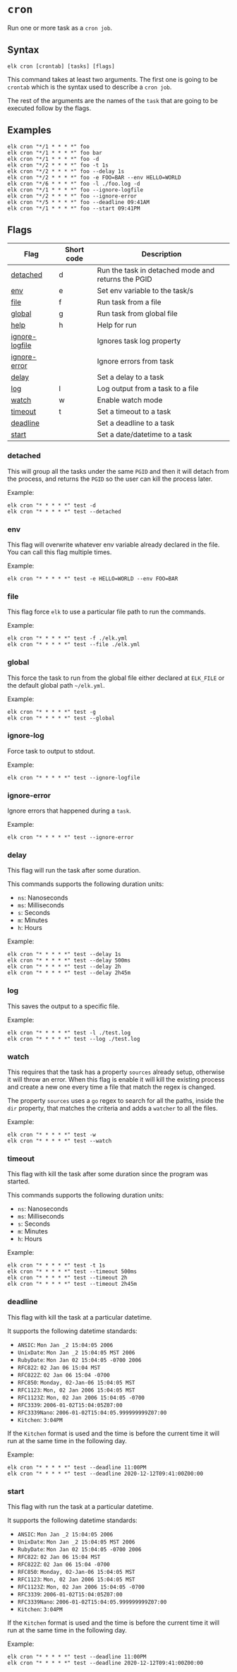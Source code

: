 # `cron`

Run one or more task as a `cron job`.

## Syntax
```
elk cron [crontab] [tasks] [flags]
```

This command takes at least two arguments. The first one is going to be `crontab` which is the syntax used to describe 
a `cron job`.

The rest of the arguments are the names of the `task` that are going to be executed follow by the flags.

## Examples

```
elk cron "*/1 * * * *" foo
elk cron "*/1 * * * *" foo bar
elk cron "*/1 * * * *" foo -d
elk cron "*/2 * * * *" foo -t 1s
elk cron "*/2 * * * *" foo --delay 1s
elk cron "*/2 * * * *" foo -e FOO=BAR --env HELLO=WORLD
elk cron "*/6 * * * *" foo -l ./foo.log -d
elk cron "*/1 * * * *" foo --ignore-logfile
elk cron "*/2 * * * *" foo --ignore-error
elk cron "*/5 * * * *" foo --deadline 09:41AM
elk cron "*/1 * * * *" foo --start 09:41PM
```

## Flags

| Flag                                  | Short code | Description                                       | 
| -------                               | ------     | -------                                           | 
| [detached](#detached)                 | d          | Run the task in detached mode and returns the PGID|
| [env](#env)                           | e          | Set env variable to the task/s                    |
| [file](#file)                         | f          | Run task from a file                              |
| [global](#global)                     | g          | Run task from global file                         |
| [help](#help)                         | h          | Help for run                                      |
| [ignore-logfile](#ignore-logfile)     |            | Ignores task log property                         |
| [ignore-error](#ignore-error)         |            | Ignore errors from task                           |
| [delay](#delay)                       |            | Set a delay to a task                             |
| [log](#log)                           | l          | Log output from a task to a file                  |
| [watch](#watch)                       | w          | Enable watch mode                                 |
| [timeout](#timeout)                   | t          | Set a timeout to a task                           |
| [deadline](#deadline)                 |            | Set a deadline to a task                          |
| [start](#start)                       |            | Set a date/datetime to a task                     | 


### detached

This will group all the tasks under the same `PGID` and then it will detach from the process, and returns the `PGID` so 
the user can kill the process later.

Example:

```
elk cron "* * * * *" test -d
elk cron "* * * * *" test --detached
```

### env

This flag will overwrite whatever env variable already declared in the file. You can call this flag multiple times.

Example:
```
elk cron "* * * * *" test -e HELLO=WORLD --env FOO=BAR
```

### file

This flag force `elk` to use a particular file path to run the commands.

Example:
```
elk cron "* * * * *" test -f ./elk.yml
elk cron "* * * * *" test --file ./elk.yml
```

### global

This force the task to run from the global file either declared at `ELK_FILE` or the default global path `~/elk.yml`.

Example:

```
elk cron "* * * * *" test -g
elk cron "* * * * *" test --global
```

### ignore-log

Force task to output to stdout.

Example:

```
elk cron "* * * * *" test --ignore-logfile
```

### ignore-error

Ignore errors that happened during a `task`.

Example:

```
elk cron "* * * * *" test --ignore-error
```

### delay

This flag will run the task after some duration.

This commands supports the following duration units:
- `ns`: Nanoseconds
- `ms`: Milliseconds
- `s`: Seconds
- `m`: Minutes
- `h`: Hours

Example:

```
elk cron "* * * * *" test --delay 1s
elk cron "* * * * *" test --delay 500ms
elk cron "* * * * *" test --delay 2h
elk cron "* * * * *" test --delay 2h45m
```

### log

This saves the output to a specific file.

Example:

```
elk cron "* * * * *" test -l ./test.log
elk cron "* * * * *" test --log ./test.log
```

### watch

This requires that the task has a property `sources` already setup, otherwise it will throw an error. When this flag is 
enable it will kill the existing process and create a new one every time a file that match the regex is changed.

The property `sources` uses a `go` regex to search for all the paths, inside the `dir` property, that matches the 
criteria and adds a `watcher` to all the files.

Example:

```
elk cron "* * * * *" test -w
elk cron "* * * * *" test --watch
```

### timeout

This flag with kill the task after some duration since the program was started.

This commands supports the following duration units:
- `ns`: Nanoseconds
- `ms`: Milliseconds
- `s`: Seconds
- `m`: Minutes
- `h`: Hours

Example:

```
elk cron "* * * * *" test -t 1s
elk cron "* * * * *" test --timeout 500ms
elk cron "* * * * *" test --timeout 2h
elk cron "* * * * *" test --timeout 2h45m
```

### deadline

This flag with kill the task at a particular datetime.

It supports the following datetime standards:
- `ANSIC`: `Mon Jan _2 15:04:05 2006`
- `UnixDate`: `Mon Jan _2 15:04:05 MST 2006`
- `RubyDate`: `Mon Jan 02 15:04:05 -0700 2006`
- `RFC822`: `02 Jan 06 15:04 MST`
- `RFC822Z`: `02 Jan 06 15:04 -0700`
- `RFC850`: `Monday, 02-Jan-06 15:04:05 MST`
- `RFC1123`: `Mon, 02 Jan 2006 15:04:05 MST`
- `RFC1123Z`: `Mon, 02 Jan 2006 15:04:05 -0700`
- `RFC3339`: `2006-01-02T15:04:05Z07:00`
- `RFC3339Nano`: `2006-01-02T15:04:05.999999999Z07:00`
- `Kitchen`: `3:04PM`

If the `Kitchen` format is used and the time is before the current time it will run at the same time in the following 
day.

Example:

```
elk cron "* * * * *" test --deadline 11:00PM
elk cron "* * * * *" test --deadline 2020-12-12T09:41:00Z00:00
```

### start

This flag with run the task at a particular datetime.

It supports the following datetime standards:
- `ANSIC`: `Mon Jan _2 15:04:05 2006`
- `UnixDate`: `Mon Jan _2 15:04:05 MST 2006`
- `RubyDate`: `Mon Jan 02 15:04:05 -0700 2006`
- `RFC822`: `02 Jan 06 15:04 MST`
- `RFC822Z`: `02 Jan 06 15:04 -0700`
- `RFC850`: `Monday, 02-Jan-06 15:04:05 MST`
- `RFC1123`: `Mon, 02 Jan 2006 15:04:05 MST`
- `RFC1123Z`: `Mon, 02 Jan 2006 15:04:05 -0700`
- `RFC3339`: `2006-01-02T15:04:05Z07:00`
- `RFC3339Nano`: `2006-01-02T15:04:05.999999999Z07:00`
- `Kitchen`: `3:04PM`

If the `Kitchen` format is used and the time is before the current time it will run at the same time in the following 
day.

Example:

```
elk cron "* * * * *" test --deadline 11:00PM
elk cron "* * * * *" test --deadline 2020-12-12T09:41:00Z00:00
```